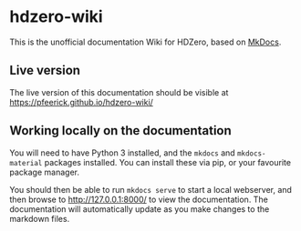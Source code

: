 # hdzero-wiki

This is the unofficial documentation Wiki for HDZero, based on [MkDocs](https://www.mkdocs.org).


## Live version

The live version of this documentation should be visible at https://pfeerick.github.io/hdzero-wiki/


## Working locally on the documentation

You will need to have Python 3 installed, and the `mkdocs` and `mkdocs-material` packages installed. You can install these via pip, or your favourite package manager. 

You should then be able to run `mkdocs serve` to start a local webserver, and then browse to http://127.0.0.1:8000/ to view the documentation. The documentation will automatically update as you make changes to the markdown files.
